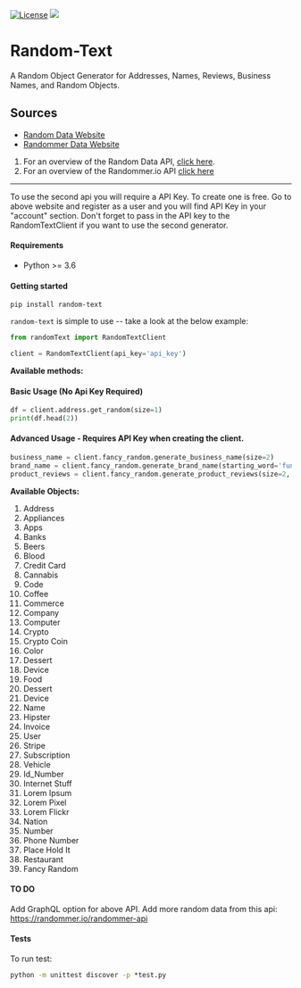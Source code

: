 [![License](https://img.shields.io/badge/License-BSD_3--Clause-blue.svg)](https://github.com/uricod/lend-saas/blob/master/LICENSE)
<img src="https://img.shields.io/github/v/release/uricod/random-text">

# **Random-Text**
A Random Object Generator for Addresses, Names, Reviews, Business Names, and Random Objects.

## **Sources**
- [Random Data Website](https://random-data-api.com/)
- [Randommer Data Website](https://randommer.io/)


1. For an overview of the Random Data API, [click here]( https://random-data-api.com/documentation).
1. For an overview of the Randommer.io API [click here]( https://randommer.io/randommer-api)

----
To use the second api you will require a API Key. To create one is free. Go to above website and register as a user and you will find API Key in your "account" section.
Don't forget to pass in the API key to the RandomTextClient if you want to use the second generator.

#### **Requirements**
- Python >= 3.6

#### **Getting started**
`pip install random-text`

`random-text` is simple to use -- take a look at the below example:
```python
from randomText import RandomTextClient

client = RandomTextClient(api_key='api_key')
```

**Available methods:**
#### Basic Usage (No Api Key Required)
```python
df = client.address.get_random(size=1)
print(df.head(2))
```

#### Advanced Usage - Requires API Key when creating the client.
```python
business_name = client.fancy_random.generate_business_name(size=2)
brand_name = client.fancy_random.generate_brand_name(starting_word='funny')
product_reviews = client.fancy_random.generate_product_reviews(size=2, product='toy')
```

**Available Objects:**
1. Address
1. Appliances
1. Apps
1. Banks
1. Beers
1. Blood
1. Credit Card
1. Cannabis
1. Code
1. Coffee
1. Commerce
1. Company
1. Computer
1. Crypto
1. Crypto Coin
1. Color
1. Dessert
1. Device
1. Food
1. Dessert
1. Device
1. Name
1. Hipster
1. Invoice
1. User
1. Stripe
1. Subscription
1. Vehicle
1. Id_Number
1. Internet Stuff
1. Lorem Ipsum
1. Lorem Pixel
1. Lorem Flickr
1. Nation
1. Number
1. Phone Number
1. Place Hold It
1. Restaurant
1. Fancy Random

#### TO DO
Add GraphQL option for above API.
Add more random data from this api: https://randommer.io/randommer-api

#### **Tests**
To run test:
```cmd
python -m unittest discover -p *test.py
```